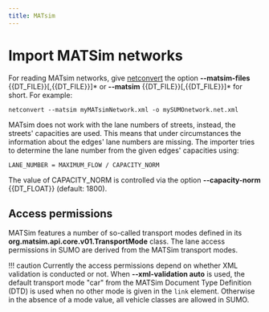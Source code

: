 ```yaml
---
title: MATsim
---
```

# Import MATSim networks

For reading MATsim networks, give [netconvert](../../netconvert.md)
the option **--matsim-files** {{DT_FILE}}\[,{{DT_FILE}}\]\* or **--matsim** {{DT_FILE}}\[,{{DT_FILE}}\]\* for short. For example:

```
netconvert --matsim myMATsimNetwork.xml -o mySUMOnetwork.net.xml
```

MATsim does not work with the lane numbers of streets, instead, the
streets' capacities are used. This means that under circumstances the
information about the edges' lane numbers are missing. The importer tries
to determine the lane number from the given edges' capacities using:

```
LANE_NUMBER = MAXIMUM_FLOW / CAPACITY_NORM
```

The value of CAPACITY_NORM is controlled via the option **--capacity-norm** {{DT_FLOAT}} (default:
1800).

## Access permissions

MATSim features a number of so-called transport modes defined in its **org.matsim.api.core.v01.TransportMode** class. The lane access 
permissions in SUMO are derived from the MATSim transport modes.

!!! caution
    Currently the access permissions depend on whether XML validation is conducted or not. When **--xml-validation auto** is used, the default 
    transport mode "car" from the MATSim Document Type Definition (DTD) is used when no other mode is given in the `link` element. Otherwise 
    in the absence of a mode value, all vehicle classes are allowed in SUMO.
